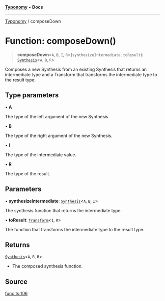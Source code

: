 [**Typonomy**](../README.md) • **Docs**

***

[Typonomy](../globals.md) / composeDown

# Function: composeDown()

> **composeDown**\<`A`, `B`, `I`, `R`\>(`synthesizeIntermediate`, `toResult`): [`Synthesis`](../type-aliases/Synthesis.md)\<`A`, `B`, `R`\>

Composes a new Synthesis from an existing Synthesis that returns an intermediate type
and a Transform that transforms the intermediate type to the result type.

## Type parameters

• **A**

The type of the left argument of the new Synthesis.

• **B**

The type of the right argument of the new Synthesis.

• **I**

The type of the intermediate value.

• **R**

The type of the result.

## Parameters

• **synthesizeIntermediate**: [`Synthesis`](../type-aliases/Synthesis.md)\<`A`, `B`, `I`\>

The synthesis function that returns the intermediate type.

• **toResult**: [`Transform`](../type-aliases/Transform.md)\<`I`, `R`\>

The function that transforms the intermediate type to the result type.

## Returns

[`Synthesis`](../type-aliases/Synthesis.md)\<`A`, `B`, `R`\>

- The composed synthesis function.

## Source

[func.ts:106](https://github.com/softcraft-development/typonomy/blob/acdcf727a03174c2b08bbaa0b667e4ee4a469eea/src/func.ts#L106)
